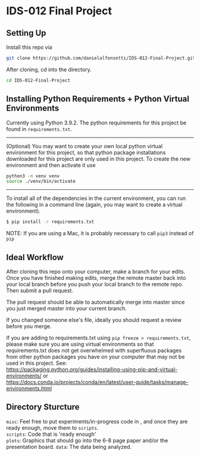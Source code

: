 # IDS-012 Final Project


## Setting Up

Install this repo via

```bash
git clone https://github.com/danielalfonsetti/IDS-012-Final-Project.git
```

After cloning, cd into the directory. 
```bash 
cd IDS-012-Final-Project
```

## Installing Python Requirements + Python Virtual Environments

Currently using Python 3.9.2.
The python requirements for this project be found in `requirements.txt`.  

----
(Optional) You may want to create your own local python virtual environment for this project, so that python package installations downloaded for this project are only used in this project. To create the new environment and then activate it use

```bash
python3 -m venv venv 
source ./venv/bin/activate
```
-----

To install all of the dependencies in the current environment, you can run the 
following in a command line (again, you may want to create a virtual environment).

```bash
$ pip install -r requirements.txt
```

NOTE: If you are using a Mac, it is probably necessary to call `pip3` instead of `pip`

## Ideal Workflow

After cloning this repo onto your computer, make a branch for your edits.
Once you have finished making edits, merge the remote master back into your local branch before
you push your local branch to the remote repo. Then submit a pull request.

The pull request should be able to automatically merge into master since you just merged master into your 
current branch.

If you changed someone else's file, ideally you should request a review before you merge.

If you are adding to requirements.txt using `pip freeze > requirements.txt`, please make sure you are using virtual environments so that requirements.txt does not get overwhelmed with superfluous packages from
other python packages you have on your computer that may not be used in this project. 
See: \
https://packaging.python.org/guides/installing-using-pip-and-virtual-environments/ or \
https://docs.conda.io/projects/conda/en/latest/user-guide/tasks/manage-environments.html

## Directory Sturcture

`misc`: Feel free to put experiments/in-progress code in , and once they are ready enough, move them to `scripts`. \
`scripts`: Code that is 'ready enough' \
`plots`:  Graphics that should go into the 6-8 page paper and/or the presentation board.
`data`: The data being analyzed.
